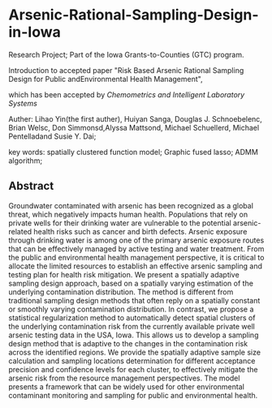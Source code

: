 # Arsenic-Rational-Sampling-Design-in-Iowa
Research Project;  Part of the Iowa Grants-to-Counties (GTC) program.

Introduction to accepted paper "Risk Based Arsenic Rational Sampling Design for Public andEnvironmental Health Management",

which has been accepted by *Chemometrics and Intelligent Laboratory Systems*

Auther: Lihao Yin(the first auther), Huiyan Sanga, Douglas J. Schnoebelenc, Brian Welsc, Don Simmonsd,Alyssa Mattsond, Michael Schuellerd, Michael Pentelladand Susie Y. Dai;

key words: spatially clustered function model; Graphic fused lasso; ADMM algorithm;

## Abstract
Groundwater contaminated with arsenic has been recognized as a global threat, which negatively impacts human health. Populations that rely on private wells for their drinking water are vulnerable to the potential arsenic-related health risks such as cancer and birth defects. Arsenic exposure through drinking water is among one of the primary arsenic exposure routes that can be effectively managed by active testing and water treatment. From the public and environmental health management perspective, it is critical to allocate the limited resources to establish an effective arsenic sampling and testing plan for health risk mitigation. We present a spatially adaptive sampling design approach, based on a spatially varying estimation of the underlying contamination distribution. 
 The method is different from traditional sampling design methods that often reply on a spatially constant or smoothly varying contamination distribution. 
 In contrast, we propose a statistical regularization method to automatically detect spatial clusters of the underlying contamination risk from the currently available private well arsenic testing data in the USA, Iowa. This allows us to develop a sampling design method that is adaptive to the changes in the contamination risk across the identified regions. 
 We provide the spatially adaptive sample size calculation and sampling locations determination for different acceptance precision and confidence levels for each cluster, to effectively mitigate the arsenic risk from the resource management perspectives. The model presents a framework that can be widely used for other environmental contaminant monitoring and sampling for public and environmental health. 
